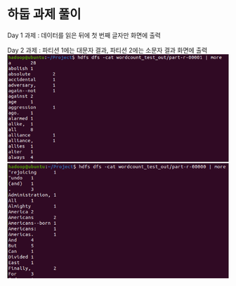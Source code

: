 # 하둡 과제 풀이 
Day 1 과제 : 데이터를 읽은 뒤에 첫 번째 글자만 화면에 출력

Day 2 과제 : 파티션 1에는 대문자 결과, 파티션 2에는 소문자 결과 화면에 출력
![day2_1](./readme/day2_1.png)
![day2_2](./readme/day2_2.png)